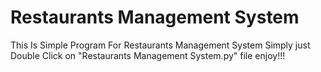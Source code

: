 # Restaurants Management System
 This Is Simple Program For Restaurants Management System
 Simply just Double Click on "Restaurants Management System.py" file enjoy!!!

